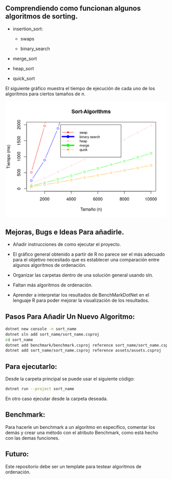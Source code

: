 ## Comprendiendo como funcionan algunos algoritmos de sorting.

- insertion_sort:
  
  - swaps
  
  - binary_search

- merge_sort

- heap_sort

- quick_sort

El siguiente gráfico muestra el tiempo de ejecución de cada uno de los algoritmos para ciertos tamaños de $n$. 

<img title="" src="time_plot.png" alt="" data-align="center">

## Mejoras, Bugs e Ideas Para añadirle.

- Añadir instrucciones de como ejecutar el proyecto.

- El gráfico general obtenido a partir de R no parece ser el más adecuado para el objetivo necesitado que es establecer una comparación entre algunos algoritmos de ordenación.

- Organizar las carpetas dentro de una solución general usando sln.

- Faltan más algoritmos de ordenación.

- Aprender a interpretar los resultados de BenchMarkDotNet en el lenguaje R para poder mejorar la visualización de los resultados.

## Pasos Para Añadir Un Nuevo Algoritmo:

```bash
dotnet new console -n sort_name
dotnet sln add sort_name/sort_name.csproj
cd sort_name
dotnet add benchmark/benchmark.csproj reference sort_name/sort_name.csproj
dotnet add sort_name/sort_name.csproj reference assets/assets.csproj
```

## Para ejecutarlo:

Desde la carpeta principal se puede usar el siguiente código:

```bash
dotnet run --project sort_name
```

En otro caso ejecutar desde la carpeta deseada.

## Benchmark:

Para hacerle un benchmark a un algoritmo en específico, comentar los demás y crear una método con el atributo Benchmark, como está hecho con las demas funciones.

## Futuro:

Este repositorio debe ser un template para testear algoritmos de ordenación.
